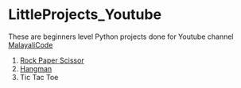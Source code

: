 # LittleProjects_Youtube

These are beginners level Python projects done for Youtube channel [MalayaliCode](https://www.youtube.com/malayalicode) 
1. [Rock Paper Scissor](https://github.com/soumyas567/LittleProjects_Youtube/tree/main/RockpaperScissors)
2. [Hangman](https://github.com/soumyas567/LittleProjects_Youtube/tree/main/Hangman)
3. Tic Tac Toe

